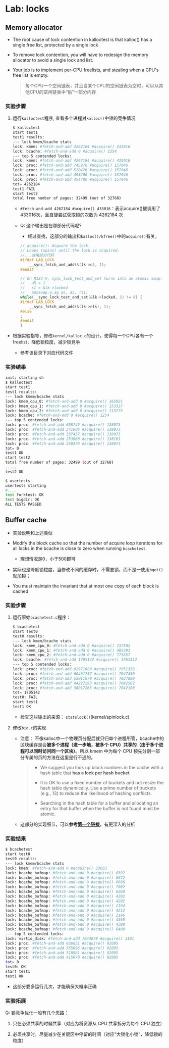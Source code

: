 # Lab: locks

## Memory allocator

- The root cause of lock contention in kalloctest is that kalloc() has a single free list, protected by a single lock 

- To remove lock contention, you will have to redesign the memory allocator to avoid a single lock and list. 

- Your job is to implement per-CPU freelists, and stealing when a CPU's free list is empty.

    > 每个CPU一个空闲链表，并且当某个CPU的空闲链表为空时，可以从其他CPU的空闲链表中“偷”一部分内存

### 实验步骤

1. 运行`kalloctest`程序, 查看多个进程对`kalloc()`中锁的竞争情况

    ```sh
    $ kalloctest
    start test1
    test1 results:
    --- lock kmem/bcache stats  
    lock: kmem: #fetch-and-add 4262184 #acquire() 433016
    lock: bcache: #fetch-and-add 0 #acquire() 1254
    --- top 5 contended locks:
    lock: kmem: #fetch-and-add 4262184 #acquire() 433016
    lock: proc: #fetch-and-add 745976 #acquire() 157046
    lock: proc: #fetch-and-add 520426 #acquire() 157046
    lock: proc: #fetch-and-add 493300 #acquire() 157046
    lock: proc: #fetch-and-add 454786 #acquire() 157046
    tot= 4262184
    test1 FAIL
    start test2
    total free number of pages: 32499 (out of 32768)
    ```
    -  `#fetch-and-add 4262184 #acquire() 433016`：表示acquire()被调用了433016次，且自旋尝试获取锁的次数为 4262184 次
    
    - Q: 这个输出是在哪部分代码呢?
    
        - 经过查找，这部分的输出和`kalloc()/kfree()`中的`acquire()`有关，
        
        ```c
        // acquire(): Acquire the lock.
        // Loops (spins) until the lock is acquired.
        //...省略部分代码
        #ifdef LAB_LOCK
            __sync_fetch_and_add(&(lk->n), 1);
        #endif      

        // On RISC-V, sync_lock_test_and_set turns into an atomic swap:
        //   a5 = 1
        //   s1 = &lk->locked
        //   amoswap.w.aq a5, a5, (s1)
        while(__sync_lock_test_and_set(&lk->locked, 1) != 0) {
        #ifdef LAB_LOCK
            __sync_fetch_and_add(&(lk->nts), 1);
        #else
        ;
        #endif
        }
        ```
  
- 根据实验指导，修改`kernel/kalloc.c`的设计，使得每一个CPU各有一个freelist，降低锁粒度，减少锁竞争

    - 参考该目录下对应代码文件


### 实验结果

```sh
init: starting sh
$ kalloctest
start test1
test1 results:
--- lock kmem/bcache stats
lock: kmem_cpu_0: #fetch-and-add 0 #acquire() 165921
lock: kmem_cpu_1: #fetch-and-add 0 #acquire() 153327
lock: kmem_cpu_2: #fetch-and-add 0 #acquire() 113773
lock: bcache: #fetch-and-add 0 #acquire() 1254
--- top 5 contended locks:
lock: proc: #fetch-and-add 608749 #acquire() 138073
lock: proc: #fetch-and-add 371004 #acquire() 138073
lock: proc: #fetch-and-add 337457 #acquire() 138073
lock: proc: #fetch-and-add 253980 #acquire() 138161
lock: proc: #fetch-and-add 250479 #acquire() 138073
tot= 0
test1 OK
start test2
total free number of pages: 32499 (out of 32768)
.....
test2 OK

$ usertests
usertests starting
#....
test forktest: OK
test bigdir: OK
ALL TESTS PASSED
```

## Buffer cache

- 实验说明和上述类似

- Modify the block cache so that the number of acquire loop iterations for all locks in the bcache is close to zero when running `bcachetest`.
    
    - 理想情况是0，小于500即可

- 实际也是降低锁粒度，当修改不同的缓存时，不需要锁，而不是一使用`bget()`就加锁；

- You must maintain the invariant that at most one copy of each block is cached

### 实验步骤

1. 运行原始`bcachetest.c`程序：

    ```sh
    $ bcachetest
    start test0
    test0 results:
    --- lock kmem/bcache stats
    lock: kmem_cpu_0: #fetch-and-add 0 #acquire() 737501
    lock: kmem_cpu_1: #fetch-and-add 0 #acquire() 485291
    lock: kmem_cpu_2: #fetch-and-add 0 #acquire() 775657
    lock: bcache: #fetch-and-add 1705142 #acquire() 1761312
    --- top 5 contended locks:
    lock: proc: #fetch-and-add 82971680 #acquire() 7051358
    lock: proc: #fetch-and-add 68461737 #acquire() 7047450
    lock: proc: #fetch-and-add 52011070 #acquire() 7037880
    lock: proc: #fetch-and-add 44227293 #acquire() 7042502
    lock: proc: #fetch-and-add 38017266 #acquire() 7042100
    tot= 1705142
    test0: FAIL
    start test1
    test1 OK
    ```

    - 检查这些输出的来源： `statslock()`(kernel/spinlock.c)

2. 修改`bio.c`的实现

    - 注意： 不像kalloc中一个物理页分配后就只归单个进程所管，bcache中的区块缓存是会**被多个进程（进一步地，被多个 CPU）共享的（由于多个进程可以同时访问同一个区块）**。所以 kmem 中为每个 CPU 预先分割一部分专属的页的方法在这里是行不通的。
            
        > - We suggest you look up block numbers in the cache with a hash table that **has a lock per hash bucket**
        >
        > - It is OK to use a fixed number of buckets and not resize the hash table dynamically. Use a prime number of buckets (e.g., 13) to reduce the likelihood of hashing conflicts.
        >
        > - Searching in the hash table for a buffer and allocating an entry for that buffer when the buffer is not found must be atomic.

    - 这部分的实现细节，可以**参考[第一个链接](https://blog.miigon.net/posts/s081-lab8-locks)**，有更深入的分析

### 实验结果

```sh
$ bcachetest
start test0
test0 results:
--- lock kmem/bcache stats
lock: kmem: #fetch-and-add 0 #acquire() 33033
lock: bcache_bufmap: #fetch-and-add 0 #acquire() 6392
lock: bcache_bufmap: #fetch-and-add 0 #acquire() 6672
lock: bcache_bufmap: #fetch-and-add 0 #acquire() 6686
lock: bcache_bufmap: #fetch-and-add 0 #acquire() 7002
lock: bcache_bufmap: #fetch-and-add 0 #acquire() 6268
lock: bcache_bufmap: #fetch-and-add 0 #acquire() 4202
lock: bcache_bufmap: #fetch-and-add 0 #acquire() 4202
lock: bcache_bufmap: #fetch-and-add 0 #acquire() 2194
lock: bcache_bufmap: #fetch-and-add 0 #acquire() 4212
lock: bcache_bufmap: #fetch-and-add 0 #acquire() 2196
lock: bcache_bufmap: #fetch-and-add 0 #acquire() 4360
lock: bcache_bufmap: #fetch-and-add 0 #acquire() 4398
lock: bcache_bufmap: #fetch-and-add 0 #acquire() 6408
--- top 5 contended locks:
lock: virtio_disk: #fetch-and-add 7044078 #acquire() 1101
lock: proc: #fetch-and-add 626031 #acquire() 92095
lock: proc: #fetch-and-add 555696 #acquire() 92095
lock: proc: #fetch-and-add 518981 #acquire() 92095
lock: proc: #fetch-and-add 415970 #acquire() 92095
tot= 0
test0: OK
start test1
test1 OK
```

- 这部分要多运行几次，才能确保大概率正确

### 实验拓展

Q: 锁竞争优化一般有几个思路：

1. 只在必须共享的时候共享（对应为将资源从 CPU 共享拆分为每个 CPU 独立）

2. 必须共享时，尽量减少在关键区中停留的时间（对应“大锁化小锁”，降低锁的粒度）